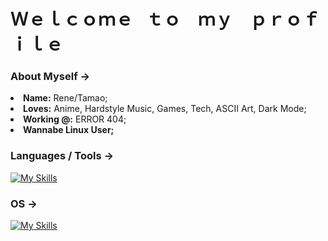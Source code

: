 # Ｗｅｌｃｏｍｅ⠀ｔｏ ⠀ｍｙ ⠀ｐｒｏｆｉｌｅ

### About Myself -> 
<li>
   <b>Name:</b> Rene/Tamao;
</li>
<li>
   <b>Loves:</b> Anime, Hardstyle Music, Games, Tech, ASCII Art, Dark Mode;
</li>
<li>
   <b>Working @:</b> ERROR 404; 
</li>
<li>
   <b>Wannabe Linux User;</b>
</li>

### Languages / Tools ->
[![My Skills](https://skillicons.dev/icons?i=c,html,css,py,mysql,git,github,vscode,vim&perline=4)](https://skillicons.dev)

### OS ->

[![My Skills](https://skillicons.dev/icons?i=windows,linux&perline=4)](https://skillicons.dev)
